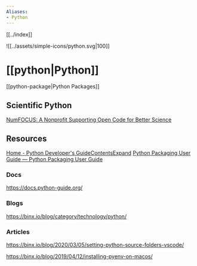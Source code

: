 ```yaml
---
Aliases: 
- Python
---
```


[[../index]] 

![[../assets/simple-icons/python.svg|100]]

# [[python|Python]]

[[python-package|Python Packages]]

## Scientific Python

[NumFOCUS: A Nonprofit Supporting Open Code for Better Science](https://numfocus.org/)

## Resources

[Home - Python Developer's GuideContentsExpand](https://devguide.python.org/)
[Python Packaging User Guide — Python Packaging User Guide](https://packaging.python.org/)
### Docs

https://docs.python-guide.org/

### Blogs

https://binx.io/blog/category/technology/python/

### Articles

https://binx.io/blog/2020/03/05/setting-python-source-folders-vscode/

https://binx.io/blog/2019/04/12/installing-pyenv-on-macos/
